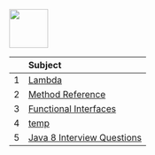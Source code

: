 <img src="https://img.shields.io/badge/-JAVA 8 advance %20-blue" height=70px>

|     |  Subject           |
|:---:|:------------------------------| 
|  1  |[Lambda](#-)   | 
|  2  |[Method Reference](#-) |   
|  3  |[Functional Interfaces](#-)  |   
|  4  |[temp](#-) |   
|  5  |[Java 8 Interview Questions](https://javaconceptoftheday.com/java-8-interview-questions-and-answers/) | 
